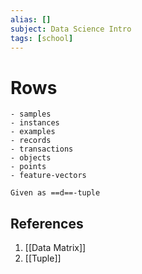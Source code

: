 ```yaml
---
alias: []
subject: Data Science Intro
tags: [school]
---
```

# Rows

```ad-example
- samples
- instances
- examples
- records
- transactions
- objects
- points
- feature-vectors
```

```ad-info
Given as ==d==-tuple
```

## References
1. [[Data Matrix]]
2. [[Tuple]]